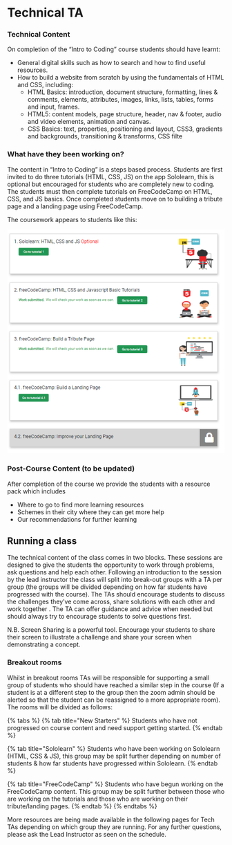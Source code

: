 # Technical TA

### Technical Content

On completion of the “Intro to Coding” course students should have learnt:

* General digital skills such as how to search and how to find useful resources.
* How to build a website from scratch by using the fundamentals of HTML and CSS, including:
  * HTML Basics: introduction, document structure, formatting, lines & comments, elements, attributes, images, links, lists,  tables, forms and input, frames.
  * HTML5: content models, page structure, header, nav & footer, audio and video elements, animation and canvas.
  * CSS Basics: text, properties, positioning and layout, CSS3, gradients and backgrounds, transitioning & transforms, CSS filte

### What have they been working on?

The content in “Intro to Coding” is a steps based process. Students are first invited to do three tutorials \(HTML, CSS, JS\) on the app Sololearn, this is optional but encouraged for students who are completely new to coding. The students must then complete tutorials on FreeCodeCamp on HTML, CSS, and JS basics. Once completed students move on to building a tribute page and a landing page using FreeCodeCamp. 

The coursework appears to students like this:

![](../../.gitbook/assets/image%20%281%29.png)

### Post-Course Content \(to be updated\)

After completion of the course we provide the students with a resource pack which includes

* Where to go to find more learning resources
* Schemes in their city where they can get more help
* Our recommendations for further learning

## Running a class

The technical content of the class comes in two blocks. These sessions are designed to give the students the opportunity to work through problems, ask questions and help each other. Following an introduction to the session by the lead instructor the class will split into break-out groups with a TA per group \(the groups will be divided depending on how far students have progressed with the course\). The TAs should encourage students to discuss the challenges they’ve come across, share solutions with each other and work together . The TA can offer guidance and advice when needed but should always try to encourage students to solve questions first. 

N.B. Screen Sharing is a powerful tool. Encourage your students to share their screen to illustrate a challenge and share your screen when demonstrating a concept. 

### **Breakout rooms**

Whilst in breakout rooms TAs will be responsible for supporting a small group of students who should have reached a similar step in the course \(If a student is at a different step to the group then the zoom admin should be alerted so that the student can be reassigned to a more appropriate room\). The rooms will be divided as follows:

{% tabs %}
{% tab title="New Starters" %}
Students who have not progressed on course content and need support getting started.
{% endtab %}

{% tab title="Sololearn" %}
Students who have been working on Sololearn \(HTML, CSS & JS\), this group may be split further depending on number of students & how far students have progressed within Sololearn.
{% endtab %}

{% tab title="FreeCodeCamp" %}
Students who have begun working on the FreeCodeCamp content. This group may be split further between those who are working on the tutorials and those who are working on their tribute/landing pages. 
{% endtab %}
{% endtabs %}

More resources are being made available in the following pages for Tech TAs depending on which group they are running. For any further questions, please ask the Lead Instructor as seen on the schedule.



  


